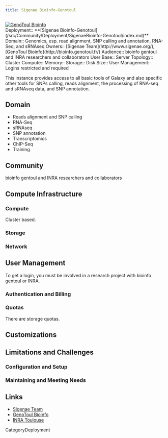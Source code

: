 ```yaml
---
title: Sigenae Bioinfo-Genotoul
---
```

<div class='center'>
<a href='http://bioinfo.genotoul.fr/'><img src="/src/Images/Logos/GenoToulLogo.png" alt="GenoToul Bioinfo"  /></a>
</div>





<div class='deploymentbox'>
 Deployment:: **[Sigenae Bioinfo-Genotoul](/src/Community/Deployment/SigenaeBioinfo-Genotoul/index.md)**
 Domain:: Genomics, esp. read alignment, SNP calling and annotation, RNA-Seq, and sRNAseq
 Owners:: [Sigenae Team](http://www.sigenae.org/), [GenoToul Bioinfo](http://bioinfo.genotoul.fr/)
 Audience:: bioinfo gentoul and INRA researchers and collaborators   
 User Base:: 
 Server Topology:: Cluster
 Compute:: 
 Memory:: 
 Storage::
 Disk Size::
 User Management:: Logins restricted and required
</div>

This instance provides access to all basic tools of Galaxy and also specific other tools for SNPs calling, reads alignment, the processing of RNA-seq and sRNAseq data, and SNP annotation.

## Domain

* Reads alignment and SNP calling
* RNA-Seq
* sRNAseq
* SNP annotation
* Transcriptomics
* ChIP-Seq 
* Training

## Community

bioinfo gentoul and INRA researchers and collaborators   

## Compute Infrastructure

### Compute

Cluster based.

### Storage

### Network

## User Management

To get a login, you must be involved in a research project with bioinfo gentoul or INRA. 

### Authentication and Billing

### Quotas

There are storage quotas.

## Customizations

## Limitations and Challenges

### Configuration and Setup

### Maintaining and Meeting Needs

## Links

* [Sigenae Team](http://www.sigenae.org/)
* [GenoToul Bioinfo](http://bioinfo.genotoul.fr/)
* [INRA Toulouse](http://www.toulouse.inra.fr/)

CategoryDeployment

